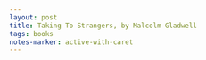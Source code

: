 ```yaml
---
layout: post
title: Taking To Strangers, by Malcolm Gladwell
tags: books
notes-marker: active-with-caret
---
```

